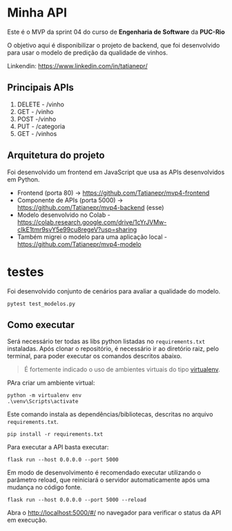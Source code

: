 # Minha API

Este é o MVP da sprint 04 do curso de **Engenharia de Software** da **PUC-Rio**

O objetivo aqui é disponibilizar o projeto de backend, que foi desenvolvido para usar o modelo de predição da qualidade de vinhos.

Linkendin: https://www.linkedin.com/in/tatianepr/



## Principais APIs

1) DELETE - /vinho
2) GET - /vinho
3) POST -/vinho
4) PUT - /categoria 
5) GET - /vinhos

## Arquitetura do projeto

Foi desenvolvido um frontend em JavaScript que usa as APIs desenvolvidos em Python. 

- Frontend (porta 80) -> https://github.com/Tatianepr/mvp4-frontend
- Componente de APIs (porta 5000) -> https://github.com/Tatianepr/mvp4-backend (esse)
- Modelo desenvolvido no Colab - https://colab.research.google.com/drive/1cYrJVMw-cIkE1tmr9svY5e99cu8regeV?usp=sharing
- Também migrei o modelo para uma aplicação local - https://github.com/Tatianepr/mvp4-modelo

# testes

Foi desenvolvido conjunto de cenários para avaliar a qualidade do modelo.

```
pytest test_modelos.py

```

## Como executar 


Será necessário ter todas as libs python listadas no `requirements.txt` instaladas.
Após clonar o repositório, é necessário ir ao diretório raiz, pelo terminal, para poder executar os comandos descritos abaixo.

> É fortemente indicado o uso de ambientes virtuais do tipo [virtualenv](https://virtualenv.pypa.io/en/latest/installation.html).

PAra criar um ambiente virtual: 

```
python -m virtualenv env
.\venv\Scripts\activate
```

Este comando instala as dependências/bibliotecas, descritas no arquivo `requirements.txt`.
```
pip install -r requirements.txt
```


Para executar a API  basta executar:

```
flask run --host 0.0.0.0 --port 5000
```

Em modo de desenvolvimento é recomendado executar utilizando o parâmetro reload, que reiniciará o servidor
automaticamente após uma mudança no código fonte. 

```
flask run --host 0.0.0.0 --port 5000 --reload
```

Abra o [http://localhost:5000/#/](http://localhost:5000/#/) no navegador para verificar o status da API em execução.

